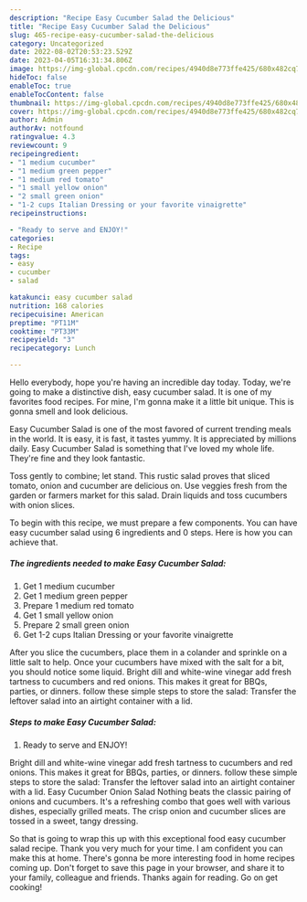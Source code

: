 ```yaml
---
description: "Recipe Easy Cucumber Salad the Delicious"
title: "Recipe Easy Cucumber Salad the Delicious"
slug: 465-recipe-easy-cucumber-salad-the-delicious
category: Uncategorized
date: 2022-08-02T20:53:23.529Z
date: 2023-04-05T16:31:34.806Z
image: https://img-global.cpcdn.com/recipes/4940d8e773ffe425/680x482cq70/easy-cucumber-salad-recipe-main-photo.jpg
hideToc: false
enableToc: true
enableTocContent: false
thumbnail: https://img-global.cpcdn.com/recipes/4940d8e773ffe425/680x482cq70/easy-cucumber-salad-recipe-main-photo.jpg
cover: https://img-global.cpcdn.com/recipes/4940d8e773ffe425/680x482cq70/easy-cucumber-salad-recipe-main-photo.jpg
author: Admin
authorAv: notfound
ratingvalue: 4.3
reviewcount: 9
recipeingredient:
- "1 medium cucumber"
- "1 medium green pepper"
- "1 medium red tomato"
- "1 small yellow onion"
- "2 small green onion"
- "1-2 cups Italian Dressing or your favorite vinaigrette"
recipeinstructions:

- "Ready to serve and ENJOY!"
categories:
- Recipe
tags:
- easy
- cucumber
- salad

katakunci: easy cucumber salad 
nutrition: 168 calories
recipecuisine: American
preptime: "PT11M"
cooktime: "PT33M"
recipeyield: "3"
recipecategory: Lunch

---
```



Hello everybody, hope you're having an incredible day today. Today, we're going to make a distinctive dish, easy cucumber salad. It is one of my favorites food recipes. For mine, I'm gonna make it a little bit unique. This is gonna smell and look delicious.

Easy Cucumber Salad is one of the most favored of current trending meals in the world. It is easy, it is fast, it tastes yummy. It is appreciated by millions daily. Easy Cucumber Salad is something that I've loved my whole life. They're fine and they look fantastic.

Toss gently to combine; let stand. This rustic salad proves that sliced tomato, onion and cucumber are delicious on. Use veggies fresh from the garden or farmers market for this salad. Drain liquids and toss cucumbers with onion slices.


To begin with this recipe, we must prepare a few components. You can have easy cucumber salad using 6 ingredients and 0 steps. Here is how you can achieve that.

<!--inarticleads1-->

##### The ingredients needed to make Easy Cucumber Salad:

1. Get 1 medium cucumber
1. Get 1 medium green pepper
1. Prepare 1 medium red tomato
1. Get 1 small yellow onion
1. Prepare 2 small green onion
1. Get 1-2 cups Italian Dressing or your favorite vinaigrette


After you slice the cucumbers, place them in a colander and sprinkle on a little salt to help. Once your cucumbers have mixed with the salt for a bit, you should notice some liquid. Bright dill and white-wine vinegar add fresh tartness to cucumbers and red onions. This makes it great for BBQs, parties, or dinners. follow these simple steps to store the salad: Transfer the leftover salad into an airtight container with a lid. 

<!--inarticleads2-->

##### Steps to make Easy Cucumber Salad:


1. Ready to serve and ENJOY!

Bright dill and white-wine vinegar add fresh tartness to cucumbers and red onions. This makes it great for BBQs, parties, or dinners. follow these simple steps to store the salad: Transfer the leftover salad into an airtight container with a lid. Easy Cucumber Onion Salad Nothing beats the classic pairing of onions and cucumbers. It&#39;s a refreshing combo that goes well with various dishes, especially grilled meats. The crisp onion and cucumber slices are tossed in a sweet, tangy dressing. 

So that is going to wrap this up with this exceptional food easy cucumber salad recipe. Thank you very much for your time. I am confident you can make this at home. There's gonna be more interesting food in home recipes coming up. Don't forget to save this page in your browser, and share it to your family, colleague and friends. Thanks again for reading. Go on get cooking!
